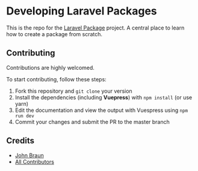 # Developing Laravel Packages

This is the repo for the [Laravel Package](https://laravelpackage.com) project. A central place to learn how to create a package from scratch.

## Contributing

Contributions are highly welcomed.

To start contributing, follow these steps:
1. Fork this repository and `git clone` your version
1. Install the dependencies (including **Vuepress**) with `npm install` (or use yarn)
1. Edit the documentation and view the output with Vuespress using `npm run dev`
1. Commit your changes and submit the PR to the master branch

## Credits

- [John Braun][link-author]
- [All Contributors][link-contributors]

[link-author]: https://github.com/Jhnbrn90
[link-contributors]: ../../contributors
